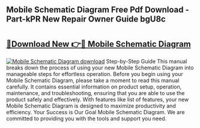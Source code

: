 ## Mobile Schematic Diagram Free Pdf Download - Part-kPR New Repair Owner Guide bgU8c

# <h2><a href="http://dft6ayb.blite.top/?on=Mobile+Schematic+Diagram">🔗Download New 👉🔴 Mobile Schematic Diagram</a></h2>

[![Mobile Schematic Diagram download](https://i.imgur.com/lujVjoI.png)](http://dft6ayb.blite.top/?on=Mobile+Schematic+Diagram)
Step-by-Step Guide This manual breaks down the process of using your new Mobile Schematic Diagram into manageable steps for effortless operation. Before you begin using your Mobile Schematic Diagram, please take a moment to read this manual carefully. It contains essential information on product setup, operation, maintenance, and troubleshooting, ensuring that you are able to use the product safely and effectively. With features like list of features, your new Mobile Schematic Diagram is designed to maximize productivity and efficiency. Your Success is Our Goal Mobile Schematic Diagram. We are committed to providing you with the tools and support you need.
